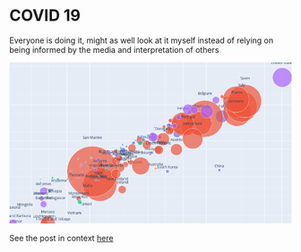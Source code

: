 # COVID 19

Everyone is doing it, might as well look at it myself instead of relying on being informed by the media and interpretation of others

![covid plot](covid.png)

See the post in context [here](https://tclack88.github.io/blog/code/2020/04/03/covid.html)
